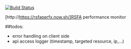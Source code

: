 
[![Build Status](https://travis-ci.org/klapantius/rsfaperfx.svg?branch=master)](https://travis-ci.org/klapantius/rsfaperfx)

[http://https://rsfaperfx.now.sh/]RSFA performance monitor

##todos:
- error handling on client side
- api access logger (timestamp, targeted resource, ip,...)
